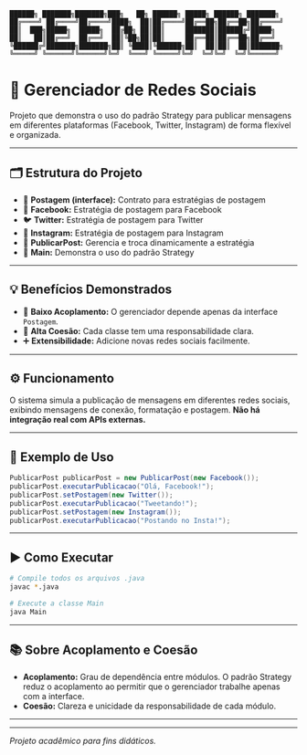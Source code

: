 ```
██████╗ ███████╗███████╗███╗   ██╗ ██████╗ █████╗ ██████╗ ███████╗
██╔════╝ ██╔════╝██╔════╝████╗  ██║██╔════╝██╔══██╗██╔══██╗██╔════╝
██║  ███╗█████╗  █████╗  ██╔██╗ ██║██║     ███████║██████╔╝█████╗
██║   ██║██╔══╝  ██╔══╝  ██║╚██╗██║██║     ██╔══██║██╔══██╗██╔══╝
╚██████╔╝███████╗███████╗██║ ╚████║╚██████╗██║  ██║██║  ██║███████╗
╚═════╝ ╚══════╝╚══════╝╚═╝  ╚═══╝ ╚═════╝╚═╝  ╚═╝╚═╝  ╚═╝╚══════╝
```

# 🚀 Gerenciador de Redes Sociais

Projeto que demonstra o uso do padrão Strategy para publicar mensagens em diferentes plataformas (Facebook, Twitter, Instagram) de forma flexível e organizada.

---

## 🗂️ Estrutura do Projeto

- 🧩 **Postagem (interface):** Contrato para estratégias de postagem
- 📘 **Facebook:** Estratégia de postagem para Facebook
- 🐦 **Twitter:** Estratégia de postagem para Twitter
- 📸 **Instagram:** Estratégia de postagem para Instagram
- 🔄 **PublicarPost:** Gerencia e troca dinamicamente a estratégia
- 🏁 **Main:** Demonstra o uso do padrão Strategy

---

## 💡 Benefícios Demonstrados

- 🔗 **Baixo Acoplamento:** O gerenciador depende apenas da interface `Postagem`.
- 🧩 **Alta Coesão:** Cada classe tem uma responsabilidade clara.
- ➕ **Extensibilidade:** Adicione novas redes sociais facilmente.

---

## ⚙️ Funcionamento

O sistema simula a publicação de mensagens em diferentes redes sociais, exibindo mensagens de conexão, formatação e postagem. **Não há integração real com APIs externas.**

---

## 📝 Exemplo de Uso

```java
PublicarPost publicarPost = new PublicarPost(new Facebook());
publicarPost.executarPublicacao("Olá, Facebook!");
publicarPost.setPostagem(new Twitter());
publicarPost.executarPublicacao("Tweetando!");
publicarPost.setPostagem(new Instagram());
publicarPost.executarPublicacao("Postando no Insta!");
```

---

## ▶️ Como Executar

```bash
# Compile todos os arquivos .java
javac *.java

# Execute a classe Main
java Main
```

---

## 📚 Sobre Acoplamento e Coesão

- **Acoplamento:** Grau de dependência entre módulos. O padrão Strategy reduz o acoplamento ao permitir que o gerenciador trabalhe apenas com a interface.
- **Coesão:** Clareza e unicidade da responsabilidade de cada módulo.

---

---

_Projeto acadêmico para fins didáticos._
